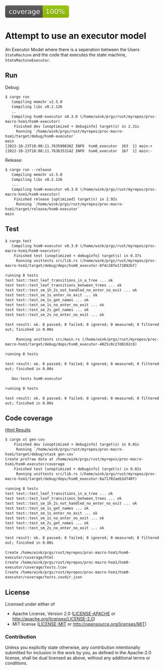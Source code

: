 ![code-coverage](coverage/html/badges/flat.svg)

# Attempt to use an executor model

An Executor Model where there is a seperation between
the Users `StateMachine` and the code that executes the
state machine, `StateMachineExecutor`.

## Run

Debug:
```
$ cargo run
   Compiling memchr v2.5.0
   Compiling libc v0.2.126
   ..
   Compiling hsm0-executor v0.3.0 (/home/wink/prgs/rust/myrepos/proc-macro-hsm1/hsm0-executor)
    Finished dev [unoptimized + debuginfo] target(s) in 2.31s
     Running `/home/wink/prgs/rust/myrepos/proc-macro-hsm1/target/debug/hsm0-executor`
main
[2022-10-23T18:08:11.763590830Z INFO  hsm0_executor  163  1] main:+
[2022-10-23T18:08:11.763635314Z INFO  hsm0_executor  167  1] main:-
```

Release:
```
$ cargo run --release
   Compiling memchr v2.5.0
   Compiling libc v0.2.126
   ...
   Compiling hsm0-executor v0.3.0 (/home/wink/prgs/rust/myrepos/proc-macro-hsm1/hsm0-executor)
    Finished release [optimized] target(s) in 2.92s
     Running `/home/wink/prgs/rust/myrepos/proc-macro-hsm1/target/release/hsm0-executor`
main
```

## Test

```
$ cargo test
   Compiling hsm0-executor v0.3.0 (/home/wink/prgs/rust/myrepos/proc-macro-hsm1/hsm0-executor)
    Finished test [unoptimized + debuginfo] target(s) in 0.37s
     Running unittests src/lib.rs (/home/wink/prgs/rust/myrepos/proc-macro-hsm1/target/debug/deps/hsm0_executor-8f4c28fe171892bf)

running 8 tests
test test::test_leaf_transitions_in_a_tree ... ok
test test::test_leaf_transitions_between_trees ... ok
test test::test_sm_1h_2s_not_handled_no_enter_no_exit ... ok
test test::test_sm_1s_enter_no_exit ... ok
test test::test_sm_1s_get_names ... ok
test test::test_sm_1s_no_enter_no_exit ... ok
test test::test_sm_2s_get_names ... ok
test test::test_sm_2s_no_enter_no_exit ... ok

test result: ok. 8 passed; 0 failed; 0 ignored; 0 measured; 0 filtered out; finished in 0.00s

     Running unittests src/main.rs (/home/wink/prgs/rust/myrepos/proc-macro-hsm1/target/debug/deps/hsm0_executor-4025c8c27d8102c6)

running 0 tests

test result: ok. 0 passed; 0 failed; 0 ignored; 0 measured; 0 filtered out; finished in 0.00s

   Doc-tests hsm0-executor

running 0 tests

test result: ok. 0 passed; 0 failed; 0 ignored; 0 measured; 0 filtered out; finished in 0.00s
```

## Code coverage

<!--
Using html preview.github.io. Or how display/render a URL/link from a github readme.md file.

The `Html Results` link has to be "absolute" and thus will always render the "main" coverage information
not the "current branch". You can manually edit the URL change "main" to the branch name and you'll then
the what you'd probably want to see.

To see it on your clone, prior to committing and merging to main,
execute `google-chrome coverage/html/index.html` at the command line:

   wink@3900x 22-10-23T20:01:27.503Z:~/prgs/rust/myrepos/proc-macro-hsm1/hsm0-executor (rework-3-coverage-100%)
   $ google-chrome coverage/html/index.html &
   [4] 97726
   wink@3900x 22-10-23T20:01:29.432Z:~/prgs/rust/myrepos/proc-macro-hsm1/hsm0-executor (rework-3-coverage-100%)
-->

[Html Results](https://htmlpreview.github.io/?https://github.com/winksaville/proc-macro-hsm1/blob/main/hsm0-executor/coverage/html/index.html)


```
$ cargo xt gen-cov
    Finished dev [unoptimized + debuginfo] target(s) in 0.01s
     Running `/home/wink/prgs/rust/myrepos/proc-macro-hsm1/target/debug/xtask gen-cov`
Create profraw data at /home/wink/prgs/rust/myrepos/proc-macro-hsm1/hsm0-executor/coverage
    Finished test [unoptimized + debuginfo] target(s) in 0.02s
     Running unittests src/lib.rs (/home/wink/prgs/rust/myrepos/proc-macro-hsm1/target/debug/deps/hsm0_executor-8a71702aeb1d740f)

running 8 tests
test test::test_leaf_transitions_in_a_tree ... ok
test test::test_leaf_transitions_between_trees ... ok
test test::test_sm_1h_2s_not_handled_no_enter_no_exit ... ok
test test::test_sm_1s_get_names ... ok
test test::test_sm_1s_enter_no_exit ... ok
test test::test_sm_1s_no_enter_no_exit ... ok
test test::test_sm_2s_get_names ... ok
test test::test_sm_2s_no_enter_no_exit ... ok

test result: ok. 8 passed; 0 failed; 0 ignored; 0 measured; 0 filtered out; finished in 0.00s

Create /home/wink/prgs/rust/myrepos/proc-macro-hsm1/hsm0-executor/coverage/html
Create /home/wink/prgs/rust/myrepos/proc-macro-hsm1/hsm0-executor/coverage/tests.lcov
Create /home/wink/prgs/rust/myrepos/proc-macro-hsm1/hsm0-executor/coverage/tests.covdir.json
```

## License

Licensed under either of

- Apache License, Version 2.0 ([LICENSE-APACHE](LICENSE-APACHE) or http://apache.org/licenses/LICENSE-2.0)
- MIT license ([LICENSE-MIT](LICENSE-MIT) or http://opensource.org/licenses/MIT)

### Contribution

Unless you explicitly state otherwise, any contribution intentionally submitted
for inclusion in the work by you, as defined in the Apache-2.0 license, shall
be dual licensed as above, without any additional terms or conditions.

